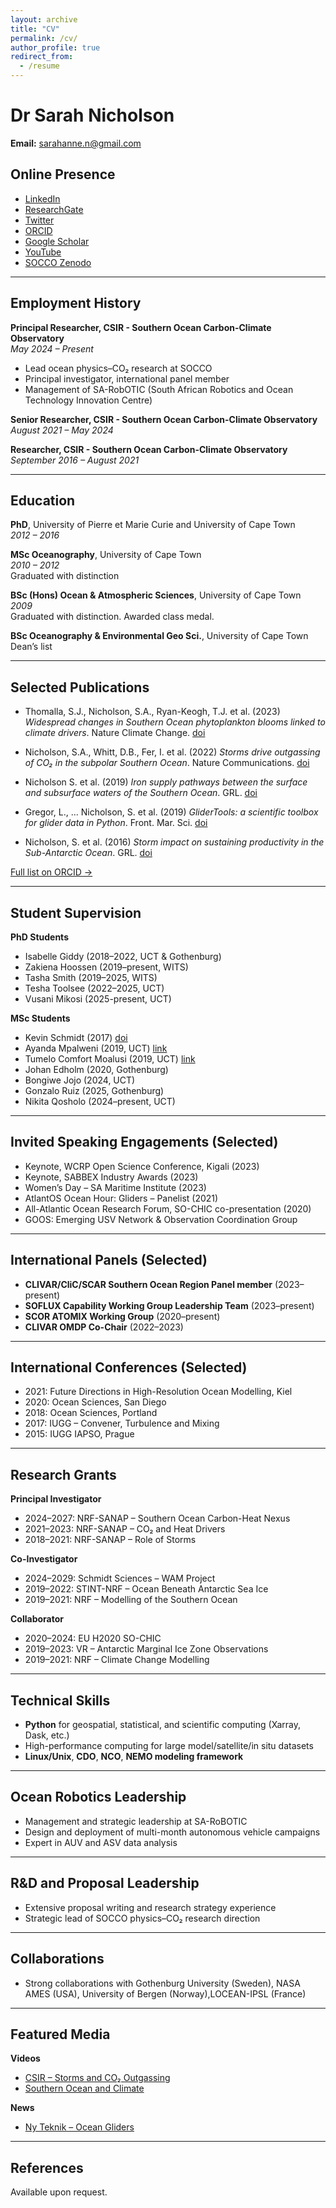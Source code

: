 ```yaml
---
layout: archive
title: "CV"
permalink: /cv/
author_profile: true
redirect_from:
  - /resume
---
```



# Dr Sarah Nicholson 
**Email:** [sarahanne.n@gmail.com](mailto:sarahanne.n@gmail.com)

## Online Presence

- [LinkedIn](https://www.linkedin.com/in/sarah-nicholson-a03b9399/)
- [ResearchGate](https://www.researchgate.net/profile/Sarah-Nicholson-9)
- [Twitter](https://twitter.com/Phytoplankton)
- [ORCID](https://orcid.org/0000-0002-1226-1828)
- [Google Scholar](https://scholar.google.co.za/citations?user=Yrgy1IQAAAAJ)
- [YouTube](https://youtube.com/playlist?list=PLvX2SkNi5BFJd07b8N3MnXJNKkGmWwxuM)
- [SOCCO Zenodo](https://zenodo.org/communities/socco/)

---

## Employment History

**Principal Researcher, CSIR - Southern Ocean Carbon-Climate Observatory**  
_May 2024 – Present_  
- Lead ocean physics–CO₂ research at SOCCO  
- Principal investigator, international panel member  
- Management of SA-RobOTIC (South African Robotics and Ocean Technology Innovation Centre)

**Senior Researcher, CSIR - Southern Ocean Carbon-Climate Observatory**  
_August 2021 – May 2024_

**Researcher, CSIR - Southern Ocean Carbon-Climate Observatory**  
_September 2016 – August 2021_

---

## Education

**PhD**, University of Pierre et Marie Curie and University of Cape Town  
_2012 – 2016_

**MSc Oceanography**, University of Cape Town  
_2010 – 2012_  
Graduated with distinction

**BSc (Hons) Ocean & Atmospheric Sciences**, University of Cape Town  
_2009_  
Graduated with distinction. Awarded class medal.

**BSc Oceanography & Environmental Geo Sci.**, University of Cape Town  
Dean’s list

---

## Selected Publications

- Thomalla, S.J., Nicholson, S.A., Ryan-Keogh, T.J. et al. (2023) *Widespread changes in Southern Ocean phytoplankton blooms linked to climate drivers*. Nature Climate Change. [doi](https://doi.org/10.1038/s41558-023-01768-4)

- Nicholson, S.A., Whitt, D.B., Fer, I. et al. (2022) *Storms drive outgassing of CO₂ in the subpolar Southern Ocean*. Nature Communications. [doi](https://doi.org/10.1038/s41467-021-27780-w)

- Nicholson S. et al. (2019) *Iron supply pathways between the surface and subsurface waters of the Southern Ocean*. GRL. [doi](https://doi.org/10.1029/2019GL084657)

- Gregor, L., ... Nicholson, S. et al. (2019) *GliderTools: a scientific toolbox for glider data in Python*. Front. Mar. Sci. [doi](https://doi.org/10.3389/fmars.2019.00738)

- Nicholson, S. et al. (2016) *Storm impact on sustaining productivity in the Sub-Antarctic Ocean*. GRL. [doi](https://doi.org/10.1002/2016GL069973)

[Full list on ORCID →](https://orcid.org/0000-0002-1226-1828)

---

## Student Supervision

**PhD Students**
- Isabelle Giddy (2018–2022, UCT & Gothenburg)
- Zakiena Hoossen (2019–present, WITS)
- Tasha Smith (2019–2025, WITS)
- Tesha Toolsee (2022–2025, UCT)
- Vusani Mikosi (2025-present, UCT)

**MSc Students**
- Kevin Schmidt (2017) [doi](https://doi.org/10.1175/JTECH-D-17-0079.1)  
- Ayanda Mpalweni (2019, UCT) [link](https://open.uct.ac.za/handle/11427/31796)  
- Tumelo Comfort Moalusi (2019, UCT) [link](https://open.uct.ac.za/handle/11427/31821)  
- Johan Edholm (2020, Gothenburg)  
- Bongiwe Jojo (2024, UCT)
- Gonzalo Ruiz (2025, Gothenburg)  
- Nikita Qosholo (2024–present, UCT)

---

## Invited Speaking Engagements (Selected)

- Keynote, WCRP Open Science Conference, Kigali (2023)  
- Keynote, SABBEX Industry Awards (2023)  
- Women’s Day – SA Maritime Institute (2023)  
- AtlantOS Ocean Hour: Gliders – Panelist (2021)  
- All-Atlantic Ocean Research Forum, SO-CHIC co-presentation (2020)  
- GOOS: Emerging USV Network & Observation Coordination Group

---

## International Panels (Selected)

- **CLIVAR/CliC/SCAR Southern Ocean Region Panel member** (2023–present)  
- **SOFLUX Capability Working Group Leadership Team** (2023–present)  
- **SCOR ATOMIX Working Group** (2020–present)  
- **CLIVAR OMDP Co-Chair** (2022–2023)

---

## International Conferences (Selected)

- 2021: Future Directions in High-Resolution Ocean Modelling, Kiel  
- 2020: Ocean Sciences, San Diego  
- 2018: Ocean Sciences, Portland  
- 2017: IUGG – Convener, Turbulence and Mixing  
- 2015: IUGG IAPSO, Prague

---

## Research Grants

**Principal Investigator**
- 2024–2027: NRF-SANAP – Southern Ocean Carbon-Heat Nexus  
- 2021–2023: NRF-SANAP – CO₂ and Heat Drivers  
- 2018–2021: NRF-SANAP – Role of Storms

**Co-Investigator**
- 2024–2029: Schmidt Sciences – WAM Project  
- 2019–2022: STINT-NRF – Ocean Beneath Antarctic Sea Ice  
- 2019–2021: NRF – Modelling of the Southern Ocean  

**Collaborator**
- 2020–2024: EU H2020 SO-CHIC  
- 2019–2023: VR – Antarctic Marginal Ice Zone Observations  
- 2019–2021: NRF – Climate Change Modelling

---

## Technical Skills

- **Python** for geospatial, statistical, and scientific computing (Xarray, Dask, etc.)  
- High-performance computing for large model/satellite/in situ datasets  
- **Linux/Unix**, **CDO**, **NCO**, **NEMO modeling framework**

---

## Ocean Robotics Leadership

- Management and strategic leadership at SA-RoBOTIC  
- Design and deployment of multi-month autonomous vehicle campaigns  
- Expert in AUV and ASV data analysis

---

## R&D and Proposal Leadership

- Extensive proposal writing and research strategy experience  
- Strategic lead of SOCCO physics–CO₂ research direction

---

## Collaborations

- Strong collaborations with Gothenburg University (Sweden), NASA AMES (USA), University of Bergen (Norway),LOCEAN-IPSL (France)

---

## Featured Media

**Videos**
- [CSIR – Storms and CO₂ Outgassing](https://www.csir.co.za/videos/research-shows-storms-drive-outgassing-carbon-dioxide-subpolar-southern-ocean)  
- [Southern Ocean and Climate](https://www.youtube.com/watch?v=7BCSEbrsYGM)

**News**
- [Ny Teknik – Ocean Gliders](https://www.nyteknik.se/premium/havsglidare-ger-nya-ledtradar-om-sodra-oceanens-klimatpaverkan-7027931)

---

## References

Available upon request.
